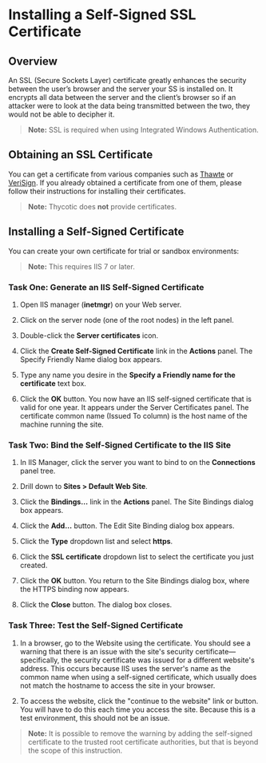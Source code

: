 [title]: # (Installing a Self-Signed SSL Certificate)
[tags]: # (Authentication, Certificate, Testing)
[priority]: # (1000)

# Installing a Self-Signed SSL Certificate

## Overview

An SSL (Secure Sockets Layer) certificate greatly enhances the security between the user’s browser and the server your SS is installed on. It encrypts all data between the server and the client’s browser so if an attacker were to look at the data being transmitted between the two, they would not be able to decipher it.

> **Note:** SSL is required when using Integrated Windows Authentication.

## Obtaining an SSL Certificate

You can get a certificate from various companies such as [Thawte](http://www.thawte.com/) or [VeriSign](http://www.verisign.com/). If you already obtained a certificate from one of them, please follow their instructions for installing their certificates.

> **Note:** Thycotic does **not** provide certificates.

## Installing a Self-Signed Certificate

You can create your own certificate for trial or sandbox environments:

> **Note:** This requires IIS 7 or later.

### Task One: Generate an IIS Self-Signed Certificate

1. Open IIS manager (**inetmgr**) on your Web server.

1. Click on the server node (one of the root nodes) in the left panel.

1. Double-click the **Server certificates** icon.

1. Click the **Create Self-Signed Certificate** link in the **Actions** panel. The Specify Friendly Name dialog box appears.

1. Type any name you desire in the **Specify a Friendly name for the certificate** text box.

1. Click the **OK** button. You now have an IIS self-signed certificate that is valid for one year. It appears under the Server Certificates panel. The certificate common name (Issued To column) is the host name of the machine running the site.

### Task Two: Bind the Self-Signed Certificate to the IIS Site

1. In IIS Manager, click the server you want to bind to on the **Connections** panel tree.

1. Drill down to **Sites \> Default Web Site**.

1. Click the **Bindings…** link in the **Actions** panel. The Site Bindings dialog box appears.

1. Click the **Add…** button. The Edit Site Binding dialog box appears.

1. Click the **Type** dropdown list and select **https**.

1. Click the **SSL certificate** dropdown list to select the certificate you just created.

1. Click the **OK** button. You return to the Site Bindings dialog box, where the HTTPS binding now appears.

1. Click the **Close** button. The dialog box closes.

### Task Three: Test the Self-Signed Certificate

1. In a browser, go to the Website using the certificate. You should see a warning that there is an issue with the site's security certificate—specifically, the security certificate was issued for a different website's address. This occurs because IIS uses the server's name as the common name when using a self-signed certificate, which usually does not match the hostname to access the site in your browser.

1. To access the website, click the "continue to the website" link or button. You will have to do this each time you access the site. Because this is a test environment, this should not be an issue.

> **Note:** It is possible to remove the warning by adding the self-signed certificate to the trusted root certificate authorities, but that is beyond the scope of this instruction.